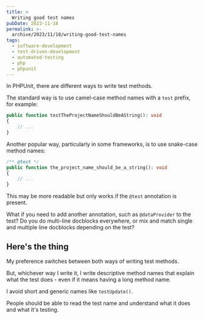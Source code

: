 ```yaml
---
title: >
  Writing good test names
pubDate: 2023-11-18
permalink: >-
  archive/2023/11/18/writing-good-test-names
tags:
  - software-development
  - test-driven-development
  - automated-testing
  - php
  - phpunit
---
```


In PHPUnit, there are different ways to write test methods.

The standard way is to use camel-case method names with a `test` prefix, for example:

```php
public function testTheProjectNameShouldBeAString(): void
{
    // ...
}
```

Another popular way, particularly in some frameworks, is to use snake-case method names:

```php
/** @test */
public function the_project_name_should_be_a_string(): void
{
    // ...
}
```

This may be more readable but only works if the `@test` annotation is present.

What if you need to add another annotation, such as `@dataProvider` to the test? Do you do multi-line docblocks everywhere, or mix and match single and multiple line docblocks depending on the test?

## Here's the thing

My preference switches between both ways of writing test methods.

But, whichever way I write it, I write descriptive method names that explain what the test does - even if it means having a long method name.

I avoid short and generic names like `testUpdate()`.

People should be able to read the test name and understand what it does and what it's testing.

